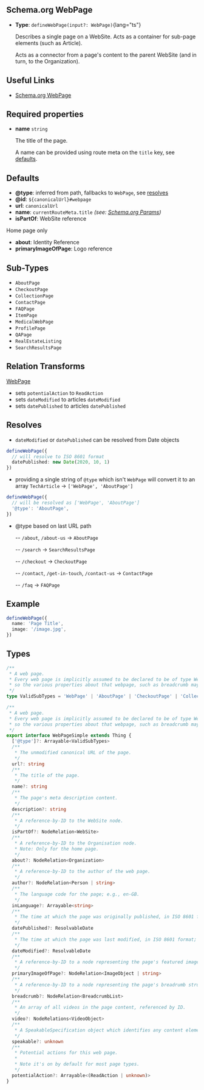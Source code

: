 ## Schema.org WebPage

- **Type**: `defineWebPage(input?: WebPage)`{lang="ts"}

  Describes a single page on a WebSite. Acts as a container for sub-page elements (such as Article).

  Acts as a connector from a page's content to the parent WebSite (and in turn, to the Organization).

## Useful Links

- [Schema.org WebPage](https://schema.org/WebPage)

## Required properties

- **name** `string`

  The title of the page.

  A name can be provided using route meta on the `title` key, see [defaults](#defaults).

## Defaults

- **@type**: inferred from path, fallbacks to `WebPage`, see [resolves](#resolves)
- **@id**: `${canonicalUrl}#webpage`
- **url**: `canonicalUrl`
- **name**: `currentRouteMeta.title` _(see: [Schema.org Params](/guide/getting-started/params))_
- **isPartOf**: WebSite reference

Home page only

- **about**: Identity Reference
- **primaryImageOfPage**: Logo reference

## Sub-Types

- `AboutPage`
- `CheckoutPage`
- `CollectionPage`
- `ContactPage`
- `FAQPage`
- `ItemPage`
- `MedicalWebPage`
- `ProfilePage`
- `QAPage`
- `RealEstateListing`
- `SearchResultsPage`

## Relation Transforms

[WebPage](/schema-org/schema/webpage)

- sets `potentialAction` to `ReadAction`
- sets `dateModified` to articles `dateModified`
- sets `datePublished` to articles `datePublished`

## Resolves

- `dateModified` or `datePublished` can be resolved from Date objects

```ts
defineWebPage({
  // will resolve to ISO 8601 format
  datePublished: new Date(2020, 10, 1)
})
```

- providing a single string of `@type` which isn't `WebPage` will convert it to an array `TechArticle` -> `['WebPage', 'AboutPage']`

```ts
defineWebPage({
  // will be resolved as ['WebPage', 'AboutPage']
  '@type': 'AboutPage',
})
```

- @type based on last URL path

  -- `/about`, `/about-us` -> `AboutPage`

  -- `/search` -> `SearchResultsPage`

  -- `/checkout` -> `CheckoutPage`

  -- `/contact`, `/get-in-touch`, `/contact-us` -> `ContactPage`

  -- `/faq` -> `FAQPage`

## Example

```ts
defineWebPage({
  name: 'Page Title',
  image: '/image.jpg',
})
```

## Types

```ts
/**
 * A web page.
 * Every web page is implicitly assumed to be declared to be of type WebPage,
 * so the various properties about that webpage, such as breadcrumb may be used.
 */
type ValidSubTypes = 'WebPage' | 'AboutPage' | 'CheckoutPage' | 'CollectionPage' | 'ContactPage' | 'FAQPage' | 'ItemPage' | 'MedicalWebPage' | 'ProfilePage' | 'QAPage' | 'RealEstateListing' | 'SearchResultsPage'

/**
 * A web page.
 * Every web page is implicitly assumed to be declared to be of type WebPage,
 * so the various properties about that webpage, such as breadcrumb may be used.
 */
export interface WebPageSimple extends Thing {
  ['@type']?: Arrayable<ValidSubTypes>
  /**
   * The unmodified canonical URL of the page.
   */
  url?: string
  /**
   * The title of the page.
   */
  name?: string
  /**
   * The page's meta description content.
   */
  description?: string
  /**
   * A reference-by-ID to the WebSite node.
   */
  isPartOf?: NodeRelation<WebSite>
  /**
   * A reference-by-ID to the Organisation node.
   * Note: Only for the home page.
   */
  about?: NodeRelation<Organization>
  /**
   * A reference-by-ID to the author of the web page.
   */
  author?: NodeRelation<Person | string>
  /**
   * The language code for the page; e.g., en-GB.
   */
  inLanguage?: Arrayable<string>
  /**
   * The time at which the page was originally published, in ISO 8601 format; e.g., 2015-10-31T16:10:29+00:00.
   */
  datePublished?: ResolvableDate
  /**
   * The time at which the page was last modified, in ISO 8601 format; e.g., 2015-10-31T16:10:29+00:00.
   */
  dateModified?: ResolvableDate
  /**
   * A reference-by-ID to a node representing the page's featured image.
   */
  primaryImageOfPage?: NodeRelation<ImageObject | string>
  /**
   * A reference-by-ID to a node representing the page's breadrumb structure.
   */
  breadcrumb?: NodeRelation<BreadcrumbList>
  /**
   * An array of all videos in the page content, referenced by ID.
   */
  video?: NodeRelations<VideoObject>
  /**
   * A SpeakableSpecification object which identifies any content elements suitable for spoken results.
   */
  speakable?: unknown
  /**
   * Potential actions for this web page.
   *
   * Note it's on by default for most page types.
   */
  potentialAction?: Arrayable<(ReadAction | unknown)>
}
```

